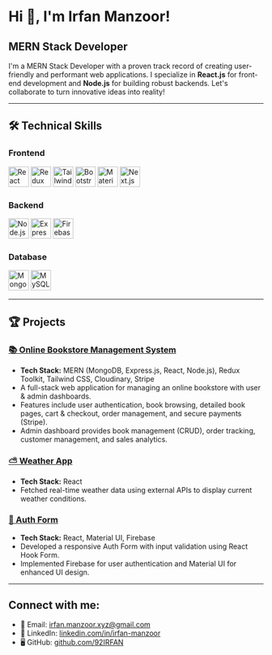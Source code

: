 # Hi 👋, I'm Irfan Manzoor!

## MERN Stack Developer

I'm a MERN Stack Developer with a proven track record of creating user-friendly and performant web applications. I specialize in **React.js** for front-end development and **Node.js** for building robust backends. Let's collaborate to turn innovative ideas into reality!

---

## 🛠️ Technical Skills

### Frontend
<p align="left">
  <img src="https://cdn.worldvectorlogo.com/logos/react-2.svg" alt="React" height="40"/>
  <img src="https://cdn.worldvectorlogo.com/logos/redux.svg" alt="Redux Toolkit" height="40"/>
  <img src="https://cdn.worldvectorlogo.com/logos/tailwindcss.svg" alt="Tailwind CSS" height="40"/>
  <img src="https://cdn.worldvectorlogo.com/logos/bootstrap-5-1.svg" alt="Bootstrap" height="40"/>
  <img src="https://cdn.worldvectorlogo.com/logos/material-ui-1.svg" alt="Material UI" height="40"/>
  <img src="https://cdn.worldvectorlogo.com/logos/nextjs-2.svg" alt="Next.js" height="40"/>
</p>

### Backend
<p align="left">
  <img src="https://cdn.worldvectorlogo.com/logos/nodejs-icon.svg" alt="Node.js" height="40"/>
  <img src="https://cdn.worldvectorlogo.com/logos/express-109.svg" alt="Express.js" height="40"/>
  <img src="https://cdn.worldvectorlogo.com/logos/firebase-1.svg" alt="Firebase" height="40"/>
</p>

### Database
<p align="left">
  <img src="https://cdn.worldvectorlogo.com/logos/mongodb-icon-1.svg" alt="MongoDB" height="40"/>
  <img src="https://toppng.com/uploads/preview/mysql-logo-png-image-11660514413jvwkcjh4av.png" alt="MySQL" height="40"/>
</p>

---

## 🏆 Projects

### [📚 Online Bookstore Management System](https://bms-client-alpha.vercel.app)
- **Tech Stack:** MERN (MongoDB, Express.js, React, Node.js), Redux Toolkit, Tailwind CSS, Cloudinary, Stripe
- A full-stack web application for managing an online bookstore with user & admin dashboards.
- Features include user authentication, book browsing, detailed book pages, cart & checkout, order management, and secure payments (Stripe).
- Admin dashboard provides book management (CRUD), order tracking, customer management, and sales analytics.

### [⛅ Weather App](https://getweather.tiiny.site/)
- **Tech Stack:** React
- Fetched real-time weather data using external APIs to display current weather conditions.

### [🔑 Auth Form](https://signinsignup.tiiny.site/)
- **Tech Stack:** React, Material UI, Firebase
- Developed a responsive Auth Form with input validation using React Hook Form.
- Implemented Firebase for user authentication and Material UI for enhanced UI design.

---

## Connect with me:

- 📧 Email: [irfan.manzoor.xyz@gmail.com](mailto:irfan.manzoor.xyz@gmail.com)
- 💼 LinkedIn: [linkedin.com/in/irfan-manzoor](https://www.linkedin.com/in/irfan-manzoor-836345295/)
- 🖥️ GitHub: [github.com/92IRFAN](https://github.com/92IRFAN)
